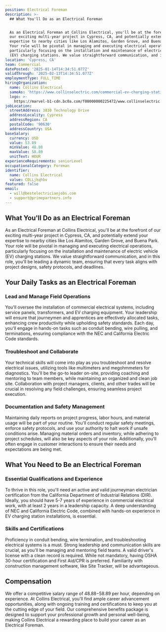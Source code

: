 ```yaml
---
position: Electrical Foreman
description: >-
  ## What You'll Do as an Electrical Foreman


  As an Electrical Foreman at Collins Electrical, you'll be at the forefront of
  our exciting multi-year project in Cypress, CA, and potentially extend your
  expertise to nearby cities like Los Alamitos, Garden Grove, and Buena Park.
  Your role will be pivotal in managing and executing electrical operations,
  particularly focusing on the installation and maintenance of electric vehicle
  (EV) charging stations. We value straightforward communication, and in th...
location: 'Cypress, CA'
team: Commercial
datePosted: '2025-01-14T14:34:51.077Z'
validThrough: '2025-02-13T14:34:51.077Z'
employmentType: FULL_TIME
hiringOrganization:
  name: Collins Electrical
  sameAs: 'https://www.collinselectric.com/commercial-ev-charging-station/'
  logo: >-
    https://marvel-b1-cdn.bc0a.com/f00000000225472/www.collinselectric.com/wp-content/uploads/2025/01/Collins-Electrical-Logo-New._withTag-01.png
jobLocation:
  streetAddress: 3830 Technology Drive
  addressLocality: Cypress
  addressRegion: CA
  postalCode: '90630'
  addressCountry: USA
baseSalary:
  currency: USD
  value: 53.89
  minValue: 48.88
  maxValue: 58.89
  unitText: HOUR
experienceRequirements: seniorLevel
occupationalCategory: Foreman
identifier:
  name: Collins Electrical
  value: COLLjkqhbv
featured: false
email:
  - will@bestelectricianjobs.com
  - support@primepartners.info
---
```




## What You'll Do as an Electrical Foreman

As an Electrical Foreman at Collins Electrical, you'll be at the forefront of our exciting multi-year project in Cypress, CA, and potentially extend your expertise to nearby cities like Los Alamitos, Garden Grove, and Buena Park. Your role will be pivotal in managing and executing electrical operations, particularly focusing on the installation and maintenance of electric vehicle (EV) charging stations. We value straightforward communication, and in this role, you'll be leading a dynamic team, ensuring that every task aligns with project designs, safety protocols, and deadlines.

## Your Daily Tasks as an Electrical Foreman

### Lead and Manage Field Operations

You'll oversee the installation of commercial electrical systems, including service panels, transformers, and EV charging equipment. Your leadership will ensure that journeymen and apprentices are effectively allocated tasks, enhancing crew productivity while upholding safety standards. Each day, you'll engage in hands-on tasks such as conduit bending, wire pulling, and terminations, ensuring compliance with the NEC and California Electric Code standards. 

### Troubleshoot and Collaborate

Your technical skills will come into play as you troubleshoot and resolve electrical issues, utilizing tools like multimeters and megohmmeters for diagnostics. You'll be the go-to leader on-site, providing coaching and mentoring to team members, while maintaining an organized and clean job site. Collaboration with project managers, clients, and other trades will be crucial in resolving any field challenges, ensuring seamless project execution.

### Documentation and Safety Management

Maintaining daily reports on project progress, labor hours, and material usage will be part of your routine. You'll conduct regular safety meetings, enforce safety protocols, and use your authority to halt work if unsafe conditions arise. Managing material orders and inventory, while adhering to project schedules, will also be key aspects of your role. Additionally, you'll often engage in customer interactions to ensure their needs and expectations are being met.

## What You Need to Be an Electrical Foreman

### Essential Qualifications and Experience

To thrive in this role, you'll need an active and valid journeyman electrician certification from the California Department of Industrial Relations (DIR). Ideally, you should have 5-7 years of experience in commercial electrical work, with at least 2 years in a leadership capacity. A deep understanding of NEC and California Electric Code, combined with hands-on experience in EV charging station installations, is essential.

### Skills and Certifications

Proficiency in conduit bending, wire termination, and troubleshooting electrical systems is a must. Strong leadership and communication skills are crucial, as you'll be managing and mentoring field teams. A valid driver's license with a clean record is required. While not mandatory, having OSHA 30-hour certification and First Aid/CPR is preferred. Familiarity with construction management software, like Site Tracker, will be advantageous.

## Compensation

We offer a competitive salary range of $48.88-$58.89 per hour, depending on experience. At Collins Electrical, you'll find ample career advancement opportunities, along with ongoing training and certifications to keep you at the cutting edge of your field. Our comprehensive benefits package is designed to support your professional growth and personal well-being, making Collins Electrical a rewarding place to build your career as an Electrical Foreman.